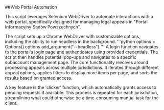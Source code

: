 ##Web Portal Automation

This script leverages Selenium WebDriver to automate interactions with a web portal, specifically designed for managing legal appeals in "Portal Informacyjny Sądów Powszechnych".

The script sets up a Chrome WebDriver with customizable options, including the ability to run headless in the background. 
'''python
options = Options()
options.add_argument("--headless")
'''
A login function navigates to the portal's login page and authenticates using provided credentials. The script then handles potential pop-ups and navigates to a specific subaccount management page. The core functionality revolves around processing appeals across multiple jurisdictions. It iterates through different appeal options, applies filters to display more items per page, and sorts the results based on granted access.

A key feature is the 'clicker' function, which automatically grants access to pending requests if available. This process is repeated for each jurisdiction, streamlining what could otherwise be a time-consuming manual task for the client.
